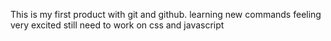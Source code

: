 This is my first product with git and github. 
learning new commands 
feeling very excited 
still need to work on css and javascript 
